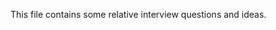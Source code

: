 This file contains some relative interview questions and ideas.
 
      
  
 
 
 
         
        
            
       
 
 
